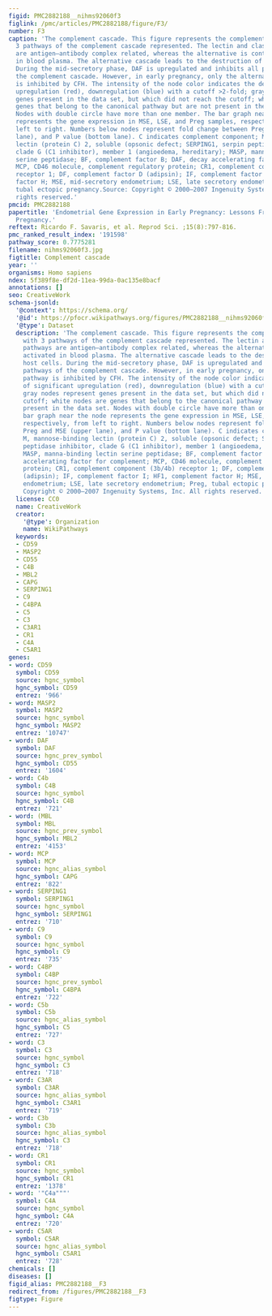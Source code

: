 ```yaml
---
figid: PMC2882188__nihms92060f3
figlink: /pmc/articles/PMC2882188/figure/F3/
number: F3
caption: 'The complement cascade. This figure represents the complement cascade with
  3 pathways of the complement cascade represented. The lectin and classical pathways
  are antigen–antibody complex related, whereas the alternative is continuously activated
  in blood plasma. The alternative cascade leads to the destruction of host cells.
  During the mid-secretory phase, DAF is upregulated and inhibits all pathways of
  the complement cascade. However, in early pregnancy, only the alternative pathway
  is inhibited by CFH. The intensity of the node color indicates the degree of significant
  upregulation (red), downregulation (blue) with a cutoff >2-fold; gray nodes represent
  genes present in the data set, but which did not reach the cutoff; white nodes are
  genes that belong to the canonical pathway but are not present in the data set.
  Nodes with double circle have more than one member. The bar graph near the node
  represents the gene expression in MSE, LSE, and Preg samples, respectively, from
  left to right. Numbers below nodes represent fold change between Preg and MSE (upper
  lane), and P value (bottom lane). C indicates complement component; M, mannose-binding
  lectin (protein C) 2, soluble (opsonic defect; SERPING1, serpin peptidase inhibitor,
  clade G (C1 inhibitor), member 1 (angioedema, hereditary); MASP, manna-binding lectin
  serine peptidase; BF, complement factor B; DAF, decay accelerating factor for complement;
  MCP, CD46 molecule, complement regulatory protein; CR1, complement component (3b/4b)
  receptor 1; DF, complement factor D (adipsin); IF, complement factor I; HF1, complement
  factor H; MSE, mid-secretory endometrium; LSE, late secretory endometrium; Preg,
  tubal ectopic pregnancy.Source: Copyright © 2000–2007 Ingenuity Systems, Inc. All
  rights reserved.'
pmcid: PMC2882188
papertitle: 'Endometrial Gene Expression in Early Pregnancy: Lessons From Human Ectopic
  Pregnancy.'
reftext: Ricardo F. Savaris, et al. Reprod Sci. ;15(8):797-816.
pmc_ranked_result_index: '191598'
pathway_score: 0.7775281
filename: nihms92060f3.jpg
figtitle: Complement cascade
year: ''
organisms: Homo sapiens
ndex: 5f389f8e-df2d-11ea-99da-0ac135e8bacf
annotations: []
seo: CreativeWork
schema-jsonld:
  '@context': https://schema.org/
  '@id': https://pfocr.wikipathways.org/figures/PMC2882188__nihms92060f3.html
  '@type': Dataset
  description: 'The complement cascade. This figure represents the complement cascade
    with 3 pathways of the complement cascade represented. The lectin and classical
    pathways are antigen–antibody complex related, whereas the alternative is continuously
    activated in blood plasma. The alternative cascade leads to the destruction of
    host cells. During the mid-secretory phase, DAF is upregulated and inhibits all
    pathways of the complement cascade. However, in early pregnancy, only the alternative
    pathway is inhibited by CFH. The intensity of the node color indicates the degree
    of significant upregulation (red), downregulation (blue) with a cutoff >2-fold;
    gray nodes represent genes present in the data set, but which did not reach the
    cutoff; white nodes are genes that belong to the canonical pathway but are not
    present in the data set. Nodes with double circle have more than one member. The
    bar graph near the node represents the gene expression in MSE, LSE, and Preg samples,
    respectively, from left to right. Numbers below nodes represent fold change between
    Preg and MSE (upper lane), and P value (bottom lane). C indicates complement component;
    M, mannose-binding lectin (protein C) 2, soluble (opsonic defect; SERPING1, serpin
    peptidase inhibitor, clade G (C1 inhibitor), member 1 (angioedema, hereditary);
    MASP, manna-binding lectin serine peptidase; BF, complement factor B; DAF, decay
    accelerating factor for complement; MCP, CD46 molecule, complement regulatory
    protein; CR1, complement component (3b/4b) receptor 1; DF, complement factor D
    (adipsin); IF, complement factor I; HF1, complement factor H; MSE, mid-secretory
    endometrium; LSE, late secretory endometrium; Preg, tubal ectopic pregnancy.Source:
    Copyright © 2000–2007 Ingenuity Systems, Inc. All rights reserved.'
  license: CC0
  name: CreativeWork
  creator:
    '@type': Organization
    name: WikiPathways
  keywords:
  - CD59
  - MASP2
  - CD55
  - C4B
  - MBL2
  - CAPG
  - SERPING1
  - C9
  - C4BPA
  - C5
  - C3
  - C3AR1
  - CR1
  - C4A
  - C5AR1
genes:
- word: CD59
  symbol: CD59
  source: hgnc_symbol
  hgnc_symbol: CD59
  entrez: '966'
- word: MASP2
  symbol: MASP2
  source: hgnc_symbol
  hgnc_symbol: MASP2
  entrez: '10747'
- word: DAF
  symbol: DAF
  source: hgnc_prev_symbol
  hgnc_symbol: CD55
  entrez: '1604'
- word: C4b
  symbol: C4B
  source: hgnc_symbol
  hgnc_symbol: C4B
  entrez: '721'
- word: (MBL
  symbol: MBL
  source: hgnc_prev_symbol
  hgnc_symbol: MBL2
  entrez: '4153'
- word: MCP
  symbol: MCP
  source: hgnc_alias_symbol
  hgnc_symbol: CAPG
  entrez: '822'
- word: SERPING1
  symbol: SERPING1
  source: hgnc_symbol
  hgnc_symbol: SERPING1
  entrez: '710'
- word: C9
  symbol: C9
  source: hgnc_symbol
  hgnc_symbol: C9
  entrez: '735'
- word: C4BP
  symbol: C4BP
  source: hgnc_prev_symbol
  hgnc_symbol: C4BPA
  entrez: '722'
- word: C5b
  symbol: C5b
  source: hgnc_alias_symbol
  hgnc_symbol: C5
  entrez: '727'
- word: C3
  symbol: C3
  source: hgnc_symbol
  hgnc_symbol: C3
  entrez: '718'
- word: C3AR
  symbol: C3AR
  source: hgnc_alias_symbol
  hgnc_symbol: C3AR1
  entrez: '719'
- word: C3b
  symbol: C3b
  source: hgnc_alias_symbol
  hgnc_symbol: C3
  entrez: '718'
- word: CR1
  symbol: CR1
  source: hgnc_symbol
  hgnc_symbol: CR1
  entrez: '1378'
- word: '"C4a"""'
  symbol: C4A
  source: hgnc_symbol
  hgnc_symbol: C4A
  entrez: '720'
- word: C5AR
  symbol: C5AR
  source: hgnc_alias_symbol
  hgnc_symbol: C5AR1
  entrez: '728'
chemicals: []
diseases: []
figid_alias: PMC2882188__F3
redirect_from: /figures/PMC2882188__F3
figtype: Figure
---
```

